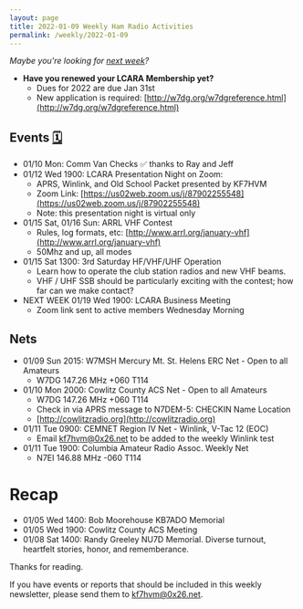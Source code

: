 ```yaml
---
layout: page
title: 2022-01-09 Weekly Ham Radio Activities
permalink: /weekly/2022-01-09
---
```


_Maybe you're looking for [next week](/weekly/2022-01-16)?_

* **Have you renewed your LCARA Membership yet?**
  * Dues for 2022 are due Jan 31st
  * New application is required: [http://w7dg.org/w7dgreference.html](http://w7dg.org/w7dgreference.html)

## Events [🗓](/calendar)

- 01/10 Mon: Comm Van Checks ✅ thanks to Ray and Jeff
- 01/12 Wed 1900: LCARA Presentation Night on Zoom:
  - APRS, Winlink, and Old School Packet presented by KF7HVM
  - Zoom Link: [https://us02web.zoom.us/j/87902255548](https://us02web.zoom.us/j/87902255548)
  - Note: this presentation night is virtual only
- 01/15 Sat, 01/16 Sun: ARRL VHF Contest
  - Rules, log formats, etc: [http://www.arrl.org/january-vhf](http://www.arrl.org/january-vhf)
  - 50Mhz and up, all modes
- 01/15 Sat 1300: 3rd Saturday HF/VHF/UHF Operation
  - Learn how to operate the club station radios and new VHF beams.
  - VHF / UHF SSB should be particularly exciting with the contest; how
    far can we make contact?
- NEXT WEEK 01/19 Wed 1900: LCARA Business Meeting
  - Zoom link sent to active members Wednesday Morning

## Nets

- 01/09 Sun 2015: W7MSH Mercury Mt. St. Helens ERC Net - Open to all Amateurs
  - W7DG 147.26 MHz +060 T114
- 01/10 Mon 2000: Cowlitz County ACS Net - Open to all Amateurs
  - W7DG 147.26 MHz +060 T114
  - Check in via APRS message to N7DEM-5: CHECKIN Name Location
  - [http://cowlitzradio.org](http://cowlitzradio.org)
- 01/11 Tue 0900: CEMNET Region IV Net - Winlink, V-Tac 12 (EOC)
  - Email kf7hvm@0x26.net to be added to the weekly Winlink test
- 01/11 Tue 1900: Columbia Amateur Radio Assoc. Weekly Net
  - N7EI 146.88 MHz -060 T114

# Recap

- 01/05 Wed 1400: Bob Moorehouse KB7ADO Memorial
- 01/05 Wed 1900: Cowlitz County ACS Meeting
- 01/08 Sat 1400: Randy Greeley NU7D Memorial. Diverse turnout, heartfelt
  stories, honor, and rememberance.

Thanks for reading.

If you have events or reports that should be included in this weekly
newsletter, please send them to kf7hvm@0x26.net.
